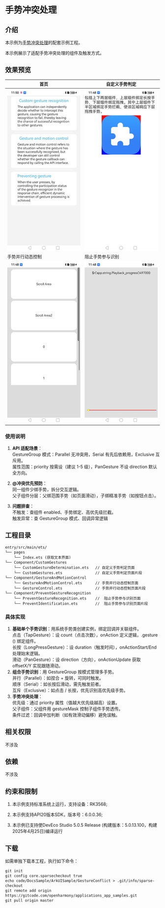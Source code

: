 # 手势冲突处理

## 介绍

本示例为[手势冲突处理](https://gitcode.com/openharmony/docs/blob/master/zh-cn/application-dev/ui/arkts-gesture-events-gesture-judge.md)的配套示例工程。

本示例展示了适配手势冲突处理的组件及触发方式。

## 效果预览

| 首页                                    | 自定义手势判定                             |
|---------------------------------------|-------------------------------------|
| ![](screenshots/Home.jpg)       | ![](screenshots/userDefined.jpg)    |
| 手势并行动态控制                              | 阻止手势参与识别                            |
| ![](screenshots/kineticControl.jpg)   | ![](screenshots/Stop.jpg)  |


### 使用说明

1. **API 适配场景**：  
   GestureGroup 模式：Parallel 无冲突用，Serial 有先后依赖用，Exclusive 互斥用。  
   属性范围：priority 按需设（建议 1-5 级），PanGesture 不设 direction 默认全方向。

2. **@冲突优先预防**：   
   同一组件少绑手势，拆分交互逻辑。  
   父子组件分层：父绑范围手势（如页面滑动），子绑精准手势（如按钮点击）。

3. **问题排查**：  
   不触发：查组件 enabled、手势绑定、高优先级拦截。  
   触发异常：查 GestureGroup 模式、回调异常逻辑

## 工程目录

```
entry/src/main/ets/
└── pages
    └── Index.ets (获取文本界面)
└── Component/CustomGestures
    └── CustomGestureDetermination.ets   // 自定义手势判定页面
    └── CustomGestures.ets               // 自定义手势判定页面片段
└── Component/GestureAndMotionControl
    └── GestureAndMotionControl.ets      // 手势并行动态控制页面
    └── GestureControl.ets               // 手势并行动态控制页面片段
└── Component/PreventGestureRecognition
    └── PreventGestureRecognition.ets    //  阻止手势参与识别页面
    └── PreventIdentification.ets        //  阻止手势参与识别页面片段
```

### 具体实现

1. **基础单个手势识别**：用系统手势类创建实例，绑定回调并关联组件。  
   点击（TapGesture）：设 count（点击次数），onAction 定义逻辑，.gesture () 绑定组件。  
   长按（LongPressGesture）：设 duration（触发时间），onActionStart/End 处理始末逻辑。  
   滑动（PanGesture）：设 direction（方向），onActionUpdate 获取 offsetX/Y 实现跟随滑动。
2. **组合手势识别**：用 GestureGroup 按模式管理多手势。  
   并行（Parallel）：如捏合 + 旋转，可同时触发。  
   顺序（Serial）：如长按后滑动，需先触发前者。  
   互斥（Exclusive）：如点击 / 长按，优先识别高优先级手势。
3. **手势冲突处理**：  
   优先级：通过 priority 属性（值越大优先级越高）设置。  
   父子组件：父组件用 gestureMask 控制子组件手势透传。  
   条件过滤：回调中加判断（如有效滑动偏移）避免误触。

## 相关权限

不涉及

## 依赖

不涉及

## 约束和限制

1. 本示例支持标准系统上运行，支持设备：RK3568;

2. 本示例支持API20版本SDK，版本号：6.0.0.36;

3. 本示例已支持使DevEco Studio 5.0.5 Release (构建版本：5.0.13.100，构建 2025年4月25日)编译运行

## 下载

如需单独下载本工程，执行如下命令：

```
git init
git config core.sparsecheckout true
echo code/DocsSample/ArkUISample/GestureConflict > .git/info/sparse-checkout
git remote add origin https://gitcode.com/openharmony/applications_app_samples.git
git pull origin master
```